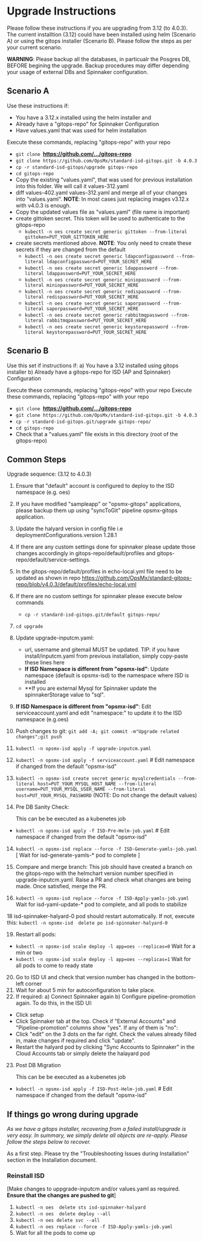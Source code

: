 
# Upgrade Instructions

Please follow these instructions if you are upgrading from 3.12 (to 4.0.3). The current installtion (3.12) could have been installed using helm (Scenario A) or using the gitops installer (Scenario B). Please follow the steps as per your current scenario.

**WARNING**: Please backup all the databases, in particualr the Posgres DB, BEFORE begining the upgrade. Backup procedures may differ depending your usage of external DBs and Spinnaker configuration. 

## Scenario A
Use these instructions if:
- You have a 3.12.x installed using the helm installer and
- Already have a "gitops-repo" for Spinnaker Configuration
- Have values.yaml that was used for helm installation

Execute these commands, replacing "gitops-repo" with your repo
- `git clone `**https://github.com/.../gitops-repo**
- `git clone https://github.com/OpsMx/standard-isd-gitops.git -b 4.0.3`
- `cp -r standard-isd-gitops/upgrade gitops-repo`  
- `cd gitops-repo`
- Copy the existing "values.yaml", that was used for previous installation into this folder. We will call it values-312.yaml
- diff values-402.yaml values-312.yaml and merge all of your changes into "values.yaml". **NOTE**: In most cases just replacing images v3.12.x with v4.0.3 is enough.
- Copy the updated values file as "values.yaml" (file name is important)
- create gittoken secret. This token will be used to authenticate to the gitops-repo
   - `kubectl -n oes create secret generic gittoken --from-literal gittoken=PUT_YOUR_GITTOKEN_HERE` 
- create secrets mentioned above. **NOTE**: You only need to create these secrets if they are changed from the default
   - `kubectl -n oes create secret generic ldapconfigpassword --from-literal ldapconfigpassword=PUT_YOUR_SECRET_HERE`
   - `kubectl -n oes create secret generic ldappassword --from-literal ldappassword=PUT_YOUR_SECRET_HERE`
   - `kubectl -n oes create secret generic miniopassword --from-literal miniopassword=PUT_YOUR_SECRET_HERE`
   - `kubectl -n oes create secret generic redispassword --from-literal redispassword=PUT_YOUR_SECRET_HERE`
   - `kubectl -n oes create secret generic saporpassword --from-literal saporpassword=PUT_YOUR_SECRET_HERE`
   - `kubectl -n oes create secret generic rabbitmqpassword --from-literal rabbitmqpassword=PUT_YOUR_SECRET_HERE`
   - `kubectl -n oes create secret generic keystorepassword --from-literal keystorepassword=PUT_YOUR_SECRET_HERE`

## Scenario B
Use this set if instructions if:
a) You have a 3.12 installed using gitops installer
b) Already have a gitops-repo for ISD (AP and Spinnaker) Configuration

Execute these commands, replacing "gitops-repo" with your repo
Execute these commands, replacing "gitops-repo" with your repo
- `git clone `**https://github.com/.../gitops-repo**
- `git clone https://github.com/OpsMx/standard-isd-gitops.git -b 4.0.3`
- `cp -r standard-isd-gitops.git/upgrade gitops-repo/` 
- `cd gitops-repo`
- Check that a "values.yaml" file exists in this directory (root of the gitops-repo)

## Common Steps
Upgrade sequence: (3.12 to 4.0.3)
1. Ensure that "default" account is configured to deploy to the ISD namespace (e.g. oes)
2. If you have modified "sampleapp" or "opsmx-gitops" applications, please backup them up using "syncToGit" pipeline opsmx-gitops application.
3. Update the halyard version in config file i.e deploymentConfigurations.version 1.28.1
4. If there are any custom settings done for spinnaker please update those changes accordingly in gitops-repo/default/profiles and gitops-repo/default/service-settings.
5. In the gitops-repo/default/profiles in echo-local.yml file need to be updated as shown in repo https://github.com/OpsMx/standard-gitops-repo/blob/v4.0.3/default/profiles/echo-local.yml
6. If there are no custom settings for spinnaker please execute below commands
   - `cp -r standard-isd-gitops.git/default gitops-repo/`
7. `cd upgrade`
8. Update upgrade-inputcm.yaml: 
   - url, username and gitemail MUST be updated. TIP: if you have install/inputcm.yaml from previous installation, simply copy-paste these lines here
   - **If ISD Namespace is different from "opsmx-isd"**: Update namespace (default is opsmx-isd) to the namespace where ISD is installed
   - **If you are external Mysql for Spinnaker update the spinnakerStorage value to "sql".
9. **If ISD Namespace is different from "opsmx-isd"**: Edit serviceaccount.yaml and edit "namespace:" to update it to the ISD namespace (e.g.oes)
10. Push changes to git: `git add -A; git commit -m"Upgrade related changes";git push`
11. `kubectl -n opsmx-isd apply -f upgrade-inputcm.yaml`
12. `kubectl -n opsmx-isd apply -f serviceaccount.yaml` # Edit namespace if changed from the default "opsmx-isd"
13. `kubectl -n opsmx-isd create secret generic mysqlcredentials --from-literal host=PUT_YOUR_MYSQL_HOST_NAME --from-literal username=PUT_YOUR_MYSQL_USER_NAME --from-literal host=PUT_YOUR_MYSQL_PASSWORD` (NOTE: Do not change the default values)

14. Pre DB Sanity Check:

      This can be be executed as a kubenetes job

   -  `kubectl -n opsmx-isd apply -f ISD-Pre-Helm-job.yaml`   # Edit namespace if changed from the default "opsmx-isd"
     
14. `kubectl -n opsmx-isd replace --force -f ISD-Generate-yamls-job.yaml`
   [ Wait for isd-generate-yamls-* pod to complete ]

16. Compare and merge branch: This job should have created a branch on the gitops-repo with the helmchart version number specified in upgrade-inputcm.yaml. Raise a PR and check what changes are being made. Once satisfied, merge the PR.

17. `kubectl -n opsmx-isd replace --force -f ISD-Apply-yamls-job.yaml`
   Wait for isd-yaml-update-* pod to complete, and all pods to stabilize

18 isd-spinnaker-halyard-0 pod should restart automatically. If not, execute this: `kubectl -n opsmx-isd  delete po isd-spinnaker-halyard-0`

19. Restart all pods:
   - `kubectl -n opsmx-isd scale deploy -l app=oes --replicas=0` Wait for a min or two
   - `kubectl -n opsmx-isd scale deploy -l app=oes --replicas=1` Wait for all pods to come to ready state
 
20. Go to ISD UI and check that version number has changed in the bottom-left corner
21. Wait for about 5 min for autoconfiguration to take place.
22. If required: a) Connect Spinnaker again b) Configure pipeline-promotion again. To do this, in the ISD UI:
   - Click setup
   - Click Spinnaker tab at the top. Check if "External Accounts" and "Pipeline-promotion" columns show "yes". If any of them is "no":
   - Click "edit" on the 3 dots on the far right. Check the values already filled in, make changes if required and click "update".
   - Restart the halyard pod by clicking "Sync Accounts to Spinnaker" in the Cloud Accounts tab or simply delete the halayard pod

23. Post DB Migration 
    
    This can be be executed as a kubenetes job
    
   -  `kubectl -n opsmx-isd apply -f ISD-Post-Helm-job.yaml`   # Edit namespace if changed from the default "opsmx-isd"
## If things go wrong during upgrade
*As we have a gitops installer, recovering from a failed install/upgrade is very easy. In summary, we simply delete all objects are re-apply. Please follow the steps below to recover.*

As a first step. Please try the "Troubleshooting Issues during Installation" section in the Installation document.

### Reinstall ISD
[Make changes to uppgrade-inputcm and/or values.yaml as required. **Ensure that the changes are pushed to git**]
1. `kubectl -n oes  delete sts isd-spinnaker-halyard`
2. `kubectl -n oes  delete deploy --all`
3. `kubectl -n oes delete svc --all`
4. `kubectl -n oes replace --force -f ISD-Apply-yamls-job.yaml`
5.  Wait for all the pods to come up

